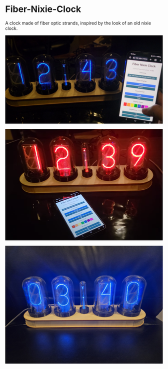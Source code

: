 # Fiber-Nixie-Clock

A clock made of fiber optic strands, inspired by the look of an old nixie clock. 

![Fiber Nixie Clock in blue and web configuration interface](pics/FinalClockPic.jpg)

![Fiber Nixie Clock in red and web configuration interface](pics/red-with-config.png)

![Fiber Nixie Clock in blue](pics/blue-lit.jpg)
